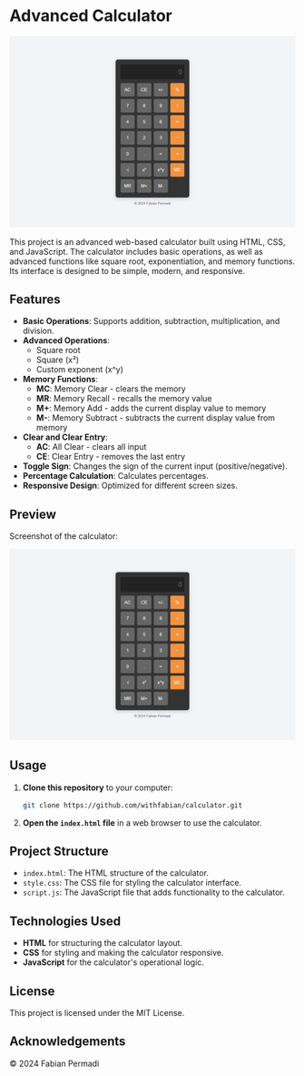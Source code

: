  
# Advanced Calculator

![Preview](https://raw.githubusercontent.com/withfabian/calculator-v2/refs/heads/main/preview.png)

This project is an advanced web-based calculator built using HTML, CSS, and JavaScript. The calculator includes basic operations, as well as advanced functions like square root, exponentiation, and memory functions. Its interface is designed to be simple, modern, and responsive.

## Features

- **Basic Operations**: Supports addition, subtraction, multiplication, and division.
- **Advanced Operations**:
  - Square root
  - Square (x²)
  - Custom exponent (x^y)
- **Memory Functions**:
  - **MC**: Memory Clear - clears the memory
  - **MR**: Memory Recall - recalls the memory value
  - **M+**: Memory Add - adds the current display value to memory
  - **M-**: Memory Subtract - subtracts the current display value from memory
- **Clear and Clear Entry**:
  - **AC**: All Clear - clears all input
  - **CE**: Clear Entry - removes the last entry
- **Toggle Sign**: Changes the sign of the current input (positive/negative).
- **Percentage Calculation**: Calculates percentages.
- **Responsive Design**: Optimized for different screen sizes.

## Preview

Screenshot of the calculator:

![Preview](https://raw.githubusercontent.com/withfabian/calculator-v2/refs/heads/main/preview.png)

## Usage

1. **Clone this repository** to your computer:
   ```bash
   git clone https://github.com/withfabian/calculator.git
   ```

2. **Open the `index.html` file** in a web browser to use the calculator.

## Project Structure

- `index.html`: The HTML structure of the calculator.
- `style.css`: The CSS file for styling the calculator interface.
- `script.js`: The JavaScript file that adds functionality to the calculator.

## Technologies Used

- **HTML** for structuring the calculator layout.
- **CSS** for styling and making the calculator responsive.
- **JavaScript** for the calculator's operational logic.

## License

This project is licensed under the MIT License.

## Acknowledgements

&copy; 2024 Fabian Permadi


